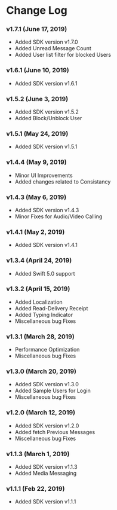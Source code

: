 # Change Log


### v1.7.1 (June 17, 2019)
- Added SDK version v1.7.0
- Added Unread Message Count
- Added User list filter for blocked Users


### v1.6.1 (June 10, 2019)
- Added SDK version v1.6.1


### v1.5.2 (June 3, 2019)
- Added SDK version v1.5.2
- Added Block/Unblock User


### v1.5.1 (May 24, 2019)
- Added SDK version v1.5.1


### v1.4.4 (May 9, 2019)
- Minor UI Improvements
- Added changes related to Consistancy

### v1.4.3 (May 6, 2019)
- Added SDK version v1.4.3
- Minor Fixes for Audio/Video Calling 


### v1.4.1 (May 2, 2019)
- Added SDK version v1.4.1

### v1.3.4 (April 24, 2019)
- Added Swift 5.0 support


### v1.3.2 (April 15, 2019)
- Added Localization
- Added Read-Delivery Receipt
- Added Typing Indicator
- Miscellaneous bug Fixes

### v1.3.1 (March 28, 2019)
- Performance Optimization
- Miscellaneous bug Fixes

### v1.3.0 (March 20, 2019)
- Added SDK version v1.3.0
- Added Sample Users for Login
- Miscellaneous bug Fixes


### v1.2.0 (March 12, 2019)
- Added SDK version v1.2.0
- Added fetch Previous Messages
- Miscellaneous bug Fixes


### v1.1.3 (March 1, 2019)
- Added SDK version v1.1.3
- Added Media Messaging


### v1.1.1 (Feb 22, 2019)
- Added SDK version v1.1.1
